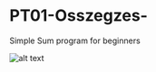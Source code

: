 # PT01-Osszegzes-

Simple Sum program for beginners

![alt text](https://github.com/Leone717/PT01-Osszegzes-/blob/master/Osszegz%C3%A9sprtscn_1.png)
